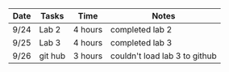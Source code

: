 
| Date  | Tasks | Time | Notes |
| ------------- | ------------- | ------------- | ------------- |
| 9/24  | Lab 2 | 4 hours   | completed lab 2 |
| 9/25  | Lab 3 | 4 hours  | completed lab 3  |
| 9/26  | git hub | 3 hours | couldn't load lab 3 to github|
